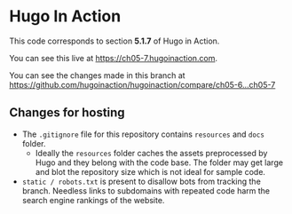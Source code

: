Hugo In Action
===============

This code corresponds to section **5.1.7** of Hugo in Action.

You can see this live at https://ch05-7.hugoinaction.com.

You can see the changes made in this branch at https://github.com/hugoinaction/hugoinaction/compare/ch05-6...ch05-7

Changes for hosting
--------------------

* The `.gitignore` file for this repository contains `resources` and `docs` folder.
  * Ideally the `resources` folder caches the assets preprocessed by Hugo and they belong with the code base. The folder may get large and blot the repository size which is not ideal for sample code.
* `static / robots.txt` is present to disallow bots from tracking the branch. Needless links to subdomains with repeated code harm the search engine rankings of the website.

